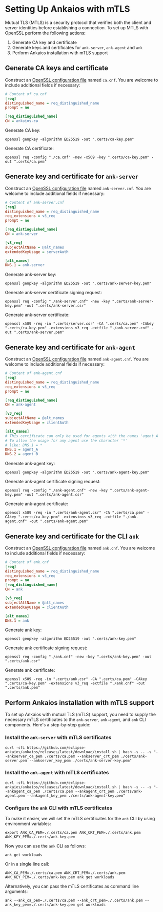 # Setting Up Ankaios with mTLS

 Mutual TLS (MTLS) is a security protocol that verifies both the client and server identities before establishing a connection. To set up MTLS with OpenSSL perform the following actions:

1. Generate CA key and certificate
2. Generate keys and certificates for `ank-server`, `ank-agent` and `ank`
3. Perform Ankaios installation with mTLS support

## Generate CA keys and certificate

Construct an [OpenSSL configuration file](https://www.openssl.org/docs/manmaster/man5/config.html) named `ca.cnf`. You are welcome to include additional fields if necessary:

```ini
# Content of ca.cnf
[req]
distinguished_name = req_distinguished_name
prompt = no

[req_distinguished_name]
CN = ankaios-ca
```

Generate CA key:

```shell
openssl genpkey -algorithm ED25519 -out ".certs/ca-key.pem"
```

Generate CA certificate:

```shell
openssl req -config "./ca.cnf" -new -x509 -key ".certs/ca-key.pem" -out ".certs/ca.pem"
```

## Generate key and certificate for `ank-server`

Construct an [OpenSSL configuration file](https://www.openssl.org/docs/manmaster/man5/config.html) named `ank-server.cnf`. You are welcome to include additional fields if necessary:

```ini
# Content of ank-server.cnf
[req]
distinguished_name = req_distinguished_name
req_extensions = v3_req
prompt = no

[req_distinguished_name]
CN = ank-server

[v3_req]
subjectAltName = @alt_names
extendedKeyUsage = serverAuth

[alt_names]
DNS.1 = ank-server
```

Generate ank-server key:

```shell
openssl genpkey -algorithm ED25519 -out ".certs/ank-server-key.pem"
```

Generate ank-server certificate signing request:

```shell
openssl req -config "./ank-server.cnf" -new -key ".certs/ank-server-key.pem" -out ".certs/ank-server.csr"
```

Generate ank-server certificate:

```shell
openssl x509 -req -in ".certs/server.csr" -CA ".certs/ca.pem" -CAkey ".certs/ca-key.pem" -extensions v3_req -extfile "./ank-server.cnf" -out ".certs/ank-server.pem"
```

## Generate key and certificate for `ank-agent`

Construct an [OpenSSL configuration file](https://www.openssl.org/docs/manmaster/man5/config.html) named `ank-agent.cnf`. You are welcome to include additional fields if necessary:

```ini
# Content of ank-agent.cnf
[req]
distinguished_name = req_distinguished_name
req_extensions = v3_req
prompt = no

[req_distinguished_name]
CN = ank-agent

[v3_req]
subjectAltName = @alt_names
extendedKeyUsage = clientAuth

[alt_names]
# This certificate can only be used for agents with the names 'agent_A' or 'agent_B'
# To allow the usage for any agent use the character '*'
# like: DNS.1 = *
DNS.1 = agent_A
DNS.2 = agent_B

```

Generate ank-agent key:

```shell
openssl genpkey -algorithm ED25519 -out ".certs/ank-agent-key.pem"
```

Generate ank-agent certificate signing request:

```shell
openssl req -config "./ank-agent.cnf" -new -key ".certs/ank-agent-key.pem" -out ".certs/ank-agent.csr"
```

Generate ank-agent certificate:

```shell
openssl x509 -req -in ".certs/ank-agent.csr" -CA ".certs/ca.pem" -CAkey ".certs/ca-key.pem" -extensions v3_req -extfile "./ank-agent.cnf" -out ".certs/ank-agent.pem"
```

## Generate key and certificate for the CLI `ank`

Construct an [OpenSSL configuration file](https://www.openssl.org/docs/manmaster/man5/config.html) named `ank.cnf`. You are welcome to include additional fields if necessary:

```ini
# Content of ank.cnf
[req]
distinguished_name = req_distinguished_name
req_extensions = v3_req
prompt = no
[req_distinguished_name]
CN = ank

[v3_req]
subjectAltName = @alt_names
extendedKeyUsage = clientAuth

[alt_names]
DNS.1 = ank

```

Generate ank key:

```shell
openssl genpkey -algorithm ED25519 -out ".certs/ank-key.pem"
```

Generate ank certificate signing request:

```shell
openssl req -config "./ank.cnf" -new -key ".certs/ank-key.pem" -out ".certs/ank.csr"
```

Generate ank certificate:

```shell
openssl x509 -req -in ".certs/ank.csr" -CA ".certs/ca.pem" -CAkey ".certs/ca-key.pem" -extensions v3_req -extfile "./ank.cnf" -out ".certs/ank.pem"
```

## Perform Ankaios installation with mTLS support

To set up Ankaios with mutual TLS (mTLS) support, you need to supply the necessary mTLS certificates to the `ank-server`, `ank-agent`, and `ank` CLI components. Here's a step-by-step guide:

### Install the `ank-server` with mTLS certificates

```shell
curl -sfL https://github.com/eclipse-ankaios/ankaios/releases/latest/download/install.sh | bash -s -- -s "--ankserver_ca_pem ./certs/ca.pem --ankserver_crt_pem ./certs/ank-server.pem --ankserver_key_pem ./certs/ank-server-key.pem"
```

### Install the `ank-agent` with mTLS certificates

```shell
curl -sfL https://github.com/eclipse-ankaios/ankaios/releases/latest/download/install.sh | bash -s -- -s "--ankagent_ca_pem ./certs/ca.pem --ankagent_crt_pem ./certs/ank-agent.pem --ankagent_key_pem ./certs/ank-agent-key.pem"
```

### Configure the `ank` CLI with mTLS certificates

To make it easier, we will set the mTLS certificates for the `ank` CLI by using environment variables:

```shell
export ANK_CA_PEM=./.certs/ca.pem ANK_CRT_PEM=./.certs/ank.pem ANK_KEY_PEM=./.certs/ank-key.pem
```

Now you can use the `ank` CLI as follows:

```shell
ank get workloads
```

Or in a single line call:

```shell
ANK_CA_PEM=./.certs/ca.pem ANK_CRT_PEM=./.certs/ank.pem ANK_KEY_PEM=./.certs/ank-key.pem ank get workloads
```

Alternatively, you can pass the mTLS certificates as command line arguments:

```shell
ank --ank_ca_pem=./.certs/ca.pem --ank_crt_pem=./.certs/ank.pem --ank_key_pem=./.certs/ank-key.pem get workloads
```
